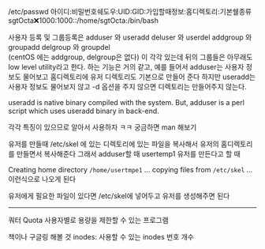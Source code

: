 /etc/passwd
아이디:비밀번호쉐도우:UID:GID:가입할때정보:홈디렉토리:기본쉘종류
sgtOcta:x:1000:1000::/home/sgtOcta:/bin/bash

사용자 등록 및 그룹등록은 
adduser 와 useradd 
deluser 와 userdel
addgroup 와 groupadd
delgroup 와 groupdel  
(centOS 에는 addgroup, delgroup은 없다)
이 각각 있는데 
뒤의 그룹들은 아무래도 low level utility라고 한다.
하는 기능은 거의 같고, 예를 들어서 
adduser는 사용자 정보도 물어보고 홈디렉토리에 유저 디렉토리도 기본으로 만들어 준다
하지만 useradd는 사용자 정보도 물어보지 않고 -d 옵션을 주지 않으면 디렉토리는 만들어주지 않는다.


useradd is native binary compiled with the system. But, adduser is a perl script which uses useradd binary in back-end.

각각 특징이 있으므로 알아서 사용하자 ㅋㅋ
궁금하면 man 해보기


유저를 만들때 /etc/skel 에 있는 디렉토리에 있는 파일을 복사해서 
유저의 홈디렉토리를 만들면서 복사해준다
그래서 adduser할 때 usertemp1 유저를 만든다고 할 때


Creating home directory `/home/usertmpe1` ...
copying files from `/etc/skel` ...
이런식으로 나오게 된다

유저에게 필요한 파일이 있다면  /etc/skel에 넣어두고 유저를 생성해주면 된다


___
쿼터 Quota
사용자별로 용량을 제한할 수 있는 프로그램

책이나 구글링 해볼 것
inodes: 사용할 수 있는 inodes 번호 개수
